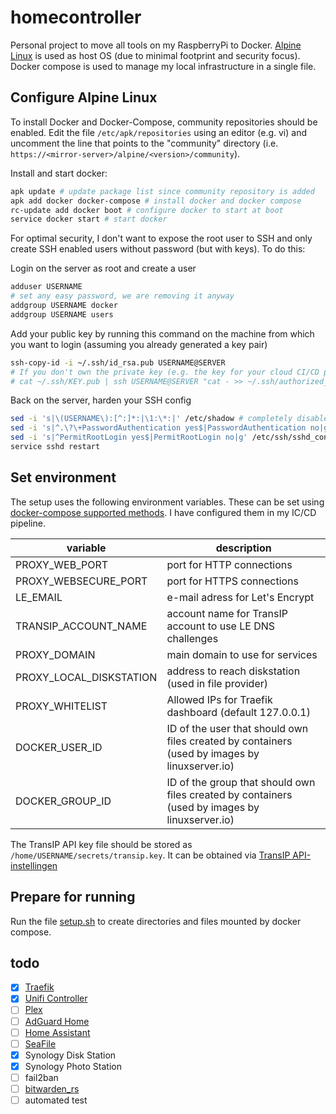 # homecontroller
Personal project to move all tools on my RaspberryPi to Docker. [Alpine Linux](https://alpinelinux.org/) is used as host OS (due to minimal footprint and security focus). Docker compose is used to manage my local infrastructure in a single file.

## Configure Alpine Linux
To install Docker and Docker-Compose, community repositories should be enabled. Edit the file `/etc/apk/repositories` using an editor (e.g. vi) and uncomment the line that points to the "community" directory (i.e. `https://<mirror-server>/alpine/<version>/community`).

Install and start docker:
```bash
apk update # update package list since community repository is added
apk add docker docker-compose # install docker and docker compose
rc-update add docker boot # configure docker to start at boot
service docker start # start docker
```

For optimal security, I don't want to expose the root user to SSH and only create SSH enabled users without password (but with keys). To do this:

Login on the server as root and create a user
```bash
adduser USERNAME
# set any easy password, we are removing it anyway
addgroup USERNAME docker
addgroup USERNAME users
```

Add your public key by running this command on the machine from which you want to login (assuming you already generated a key pair)
```bash
ssh-copy-id -i ~/.ssh/id_rsa.pub USERNAME@SERVER
# If you don't own the private key (e.g. the key for your cloud CI/CD provider)
# cat ~/.ssh/KEY.pub | ssh USERNAME@SERVER "cat - >> ~/.ssh/authorized_keys"
```

Back on the server, harden your SSH config
```bash
sed -i 's|\(USERNAME\):[^:]*:|\1:\*:|' /etc/shadow # completely disable password login for user
sed -i 's|^.\?\+PasswordAuthentication yes$|PasswordAuthentication no|g' /etc/ssh/sshd_config # disable disable password login for SSH
sed -i 's|^PermitRootLogin yes$|PermitRootLogin no|g' /etc/ssh/sshd_config # disable SSH access for root user
service sshd restart
```

## Set environment
The setup uses the following environment variables. These can be set using [docker-compose supported methods](https://docs.docker.com/compose/environment-variables/). I have configured them in my IC/CD pipeline.

| variable | description |
| -------- | ----------- |
| PROXY_WEB_PORT | port for HTTP connections |
| PROXY_WEBSECURE_PORT | port for HTTPS connections |
| LE_EMAIL | e-mail adress for Let's Encrypt |
| TRANSIP_ACCOUNT_NAME | account name for TransIP account to use LE DNS challenges |
| PROXY_DOMAIN | main domain to use for services |
| PROXY_LOCAL_DISKSTATION | address to reach diskstation (used in file provider) |
| PROXY_WHITELIST | Allowed IPs for Traefik dashboard (default 127.0.0.1) |
| DOCKER_USER_ID | ID of the user that should own files created by containers (used by images by linuxserver.io) |
| DOCKER_GROUP_ID | ID of the group that should own files created by containers (used by images by linuxserver.io) |

The TransIP API key file should be stored as `/home/USERNAME/secrets/transip.key`. It can be obtained via [TransIP API-instellingen](https://www.transip.nl/cp/account/api/)

## Prepare for running
Run the file [setup.sh](setup.sh) to create directories and files mounted by docker compose.

## todo
- [X] [Traefik](https://hub.docker.com/_/traefik/)
- [X] [Unifi Controller](https://github.com/linuxserver/docker-unifi-controller)
- [ ] [Plex](https://github.com/linuxserver/docker-plex)
- [ ] [AdGuard Home](https://github.com/AdguardTeam/AdGuardHome/wiki/Docker)
- [ ] [Home Assistant](https://www.home-assistant.io/docs/installation/docker/)
- [ ] [SeaFile](https://download.seafile.com/published/seafile-manual/docker/deploy%20seafile%20with%20docker.md)
- [X] Synology Disk Station
- [X] Synology Photo Station
- [ ] fail2ban
- [ ] [bitwarden_rs](https://github.com/dani-garcia/bitwarden_rs)
- [ ] automated test